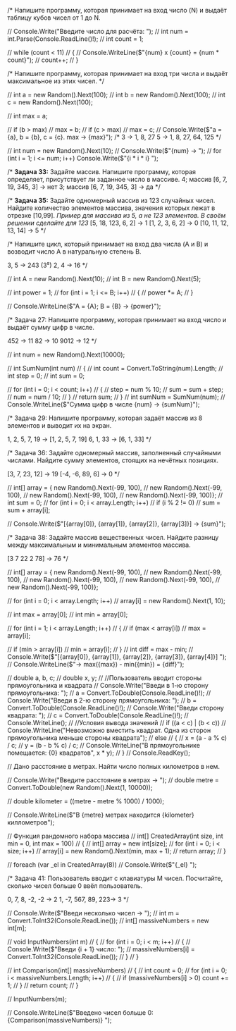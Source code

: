 /* Напишите программу, которая принимает на вход число (N) и выдаёт таблицу кубов чисел от 1 до N.

// Console.Write("Введите число для расчёта: ");
// int num = int.Parse(Console.ReadLine()!);
// int count = 1;

// while (count < 11)
// {
//     Console.WriteLine($"{num} x {count} = {num * count}");
//     count++;
// }

/* Напишите программу, которая принимает на вход три числа
и выдаёт максимальное из этих чисел. */

// int a = new Random().Next(100);
// int b = new Random().Next(100);
// int c = new Random().Next(100);

// int max = a;

// if (b > max)
//     max = b;
// if (c > max)
//     max = c;
// Console.Write($"a = {a}, b = {b}, c = {c}. max ->  {max}");
/*
3 -> 1, 8, 27
5 -> 1, 8, 27, 64, 125          */

// int num = new Random().Next(10);
// Console.Write($"{num} -> ");
// for (int i = 1; i <= num; i++) Console.Write($"{i * i * i} ");


/* **Задача 33:** Задайте массив. Напишите программу,
которая определяет, присутствует ли заданное число в массиве.
4; массив [6, 7, 19, 345, 3] -> нет
3; массив [6, 7, 19, 345, 3] -> да                         */

/* **Задача 35:** Задайте одномерный массив из 123 случайных чисел.
Найдите количество элементов массива, значения которых лежат в отрезке [10,99].
*Пример для массива из 5, а не 123 элементов. В своём решении сделайте для 123*
[5, 18, 123, 6, 2] -> 1 [1, 2, 3, 6, 2] -> 0 [10, 11, 12, 13, 14] -> 5        */


/* Напишите цикл, который принимает на вход два числа (A и B)
и возводит число A в натуральную степень B.

3, 5 -> 243 (3⁵)
2, 4 -> 16                                                 */

// int A = new Random().Next(10);
// int B = new Random().Next(5);

// int power = 1;
// for (int i = 1; i <= B; i++)
// {
//     power *= A;
// }

// Console.WriteLine($"A = {A}; B = {B} -> {power}");




/* Задача 27: Напишите программу, которая принимает
на вход число и выдаёт сумму цифр в числе.

452 -> 11
82 -> 10
9012 -> 12                                       */


// int num = new Random().Next(10000);

// int SumNum(int num)
// {
//     int count = Convert.ToString(num).Length;
//     int step = 0;
//     int sum = 0;

//     for (int i = 0; i < count; i++)
//     {
//         step = num % 10;
//         sum = sum + step;
//         num = num / 10;
//     }
//     return sum;
// }
// int sumNum = SumNum(num);
// Console.WriteLine($"Сумма цифр в числе {num} -> {sumNum}");


/* Задача 29: Напишите программу, которая задаёт
массив из 8 элементов и выводит их на экран.

1, 2, 5, 7, 19 -> [1, 2, 5, 7, 19]
6, 1, 33 -> [6, 1, 33]                        */

/* Задача 36: Задайте одномерный массив, заполненный случайными числами.
Найдите сумму элементов, стоящих на нечётных позициях.

[3, 7, 23, 12] -> 19
[-4, -6, 89, 6] -> 0                           */

// int[] array = { new Random().Next(-99, 100),
//                 new Random().Next(-99, 100),
//                 new Random().Next(-99, 100),
//                 new Random().Next(-99, 100)};
// int sum = 0;
// for (int i = 0; i < array.Length; i++)
//     if (i % 2 != 0)
//         sum = sum + array[i];


// Console.Write($"[{array[0]}, {array[1]}, {array[2]}, {array[3]}] -> {sum}");


/* Задача 38: Задайте массив вещественных чисел.
Найдите разницу между максимальным и минимальным элементов массива.

[3 7 22 2 78] -> 76                                             */

// int[] array = { new Random().Next(-99, 100),
//                 new Random().Next(-99, 100),
//                 new Random().Next(-99, 100),
//                 new Random().Next(-99, 100),
//                 new Random().Next(-99, 100)};

// for (int i = 0; i < array.Length; i++)
//     array[i] = new Random().Next(1, 10);

// int max = array[0];
// int min = array[0];

// for (int i = 1; i < array.Length; i++)
// {
//     if (max < array[i])
//         max = array[i];

//     if (min > array[i])
//         min = array[i];
// }
// int diff = max - min;
// Console.Write($"[{array[0]}, {array[1]}, {array[2]}, {array[3]}, {array[4]}] ");
// Console.WriteLine($"-> max({max}) - min({min}) = {diff}");


// double a, b, c;
// double x, y;
// //Пользователь вводит стороны прямоугольника и квадрата
// Console.Write("Введи в 1-ю сторону прямоугольника: ");
// a = Convert.ToDouble(Console.ReadLine()!);
// Console.Write("Введи в 2-ю сторону прямоугольника: ");
// b = Convert.ToDouble(Console.ReadLine()!);
// Console.Write("Введи сторону квадрата: ");
// c = Convert.ToDouble(Console.ReadLine()!);
// Console.WriteLine();
// //Условия вывода значений
// if ((a < c) | (b < c))
//     Console.WriteLine("Невозможно вместить квадрат. Одна из сторон прямоугольника меньше стороны квадрата");
// else
// {
//     x = (a - a % c) / c;
//     y = (b - b % c) / c;
//     Console.WriteLine("В прямоугольнике помещается: {0} квадратов", x * y);
// }
// Console.ReadKey();


// Дано расстояние в метрах. Найти число полных километров в нем.

// Console.Write("Введите расстояние в метрах -> ");
// double metre = Convert.ToDouble(new Random().Next(1, 10000));

// double kilometer = ((metre - metre % 1000) / 1000);

// Console.WriteLine($"В {metre} метрах находится {kilometer} киллометров");


// Функция рандомного набора массива
// int[] CreatedArray(int size, int min = 0, int max = 100)
// {
//     int[] array = new int[size];
//     for (int i = 0; i < size; i++)
//         array[i] = new Random().Next(min, max + 1);
//     return array;
// }

// foreach (var _el in CreatedArray(8))
//     Console.Write($"{_el} ");

/* Задача 41: Пользователь вводит с клавиатуры M чисел.
Посчитайте, сколько чисел больше 0 ввёл пользователь.

0, 7, 8, -2, -2 -> 2
1, -7, 567, 89, 223-> 3                         */

// Console.Write($"Введи несколько чисел -> ");
// int m = Convert.ToInt32(Console.ReadLine());
// int[] massiveNumbers = new int[m];

// void InputNumbers(int m)
// {
//     for (int i = 0; i < m; i++)
//     {
//         Console.Write($"Введи {i + 1} число: ");
//         massiveNumbers[i] = Convert.ToInt32(Console.ReadLine());
//     }
// }

// int Comparison(int[] massiveNumbers)
// {
//     int count = 0;
//     for (int i = 0; i < massiveNumbers.Length; i++)
//     {
//         if (massiveNumbers[i] > 0) count += 1;
//     }
//     return count;
// }

// InputNumbers(m);

// Console.WriteLine($"Введено чисел больше 0: {Comparison(massiveNumbers)} ");

